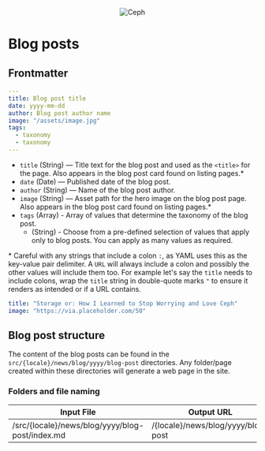 <p align="center"><img src="https://i2.wp.com/ceph.io/wp-content/uploads/2016/07/Ceph_Logo_Standard_RGB_120411_fa.png?resize=322%2C148&ssl=1" alt="Ceph" /></p>

# Blog posts

## Frontmatter

```yaml
---
title: Blog post title
date: yyyy-mm-dd
author: Blog post author name
image: "/assets/image.jpg"
tags:
  - taxonomy
  - taxonomy
---

```

- `title` (String) — Title text for the blog post and used as the `<title>` for the page. Also appears in the blog post card found on listing pages.\*
- `date` (Date) — Published date of the blog post.
- `author` (String) — Name of the blog post author.
- `image` (String) — Asset path for the hero image on the blog post page. Also appears in the blog post card found on listing pages.\*
- `tags` (Array) - Array of values that determine the taxonomy of the blog post.
  - (String) - Choose from a pre-defined selection of values that apply only to blog posts. You can apply as many values as required.

\* Careful with any strings that include a colon `:`, as YAML uses this as the key-value pair delimiter. A `URL` will always include a colon and possibly the other values will include them too. For example let's say the `title` needs to include colons, wrap the `title` string in double-quote marks `"` to ensure it renders as intended or if a URL contains.

```yaml
title: "Storage or: How I Learned to Stop Worrying and Love Ceph"
image: "https://via.placeholder.com/50"
```

## Blog post structure

The content of the blog posts can be found in the `src/{locale}/news/blog/yyyy/blog-post` directories. Any folder/page created within these directories will generate a web page in the site.

### Folders and file naming

| Input File                                      | Output URL                         |
| ----------------------------------------------- | ---------------------------------- |
| /src/{locale}/news/blog/yyyy/blog-post/index.md | /{locale}/news/blog/yyyy/blog-post |
